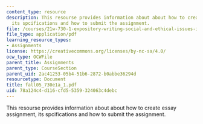 ```yaml
---
content_type: resource
description: This resourse provides information about about how to create essay assignment,
  its spcifications and how to submit the assignment.
file: /courses/21w-730-1-expository-writing-social-and-ethical-issues-in-print-photography-and-film-fall-2005/78a124c4d116cfd55359324063c4debc_fall05_730e1a_1.pdf
file_type: application/pdf
learning_resource_types:
- Assignments
license: https://creativecommons.org/licenses/by-nc-sa/4.0/
ocw_type: OCWFile
parent_title: Assignments
parent_type: CourseSection
parent_uid: 2ac41253-05b4-51b6-2872-b0abbe36294d
resourcetype: Document
title: fall05_730e1a_1.pdf
uid: 78a124c4-d116-cfd5-5359-324063c4debc
---
```

This resourse provides information about about how to create essay assignment, its spcifications and how to submit the assignment.